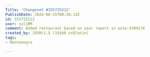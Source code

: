 ```yaml
---
Title: 'Changeset #155725212'
PublishDate: 2024-08-25T08:26:14Z
id: 155725212
user: soliMM
comment: Added restaurant based on user report in note:4399176
created_by: JOSM/1.5 (19160 sr@latin)
tags:
- Montenegro

---
```

